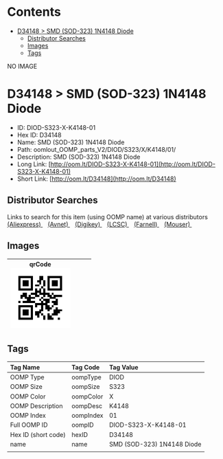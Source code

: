



Contents
========

* [D34148 > SMD (SOD-323) 1N4148 Diode](#d34148--smd-sod-323-1n4148-diode)
	* [Distributor Searches](#distributor-searches)
	* [Images](#images)
	* [Tags](#tags)
  
NO IMAGE  
# D34148 > SMD (SOD-323) 1N4148 Diode

- ID: DIOD-S323-X-K4148-01
- Hex ID: D34148
- Name: SMD (SOD-323) 1N4148 Diode
- Path: oomlout_OOMP_parts_V2/DIOD/S323/X/K4148/01/
- Description: SMD (SOD-323) 1N4148 Diode
- Long Link: [http://oom.lt/DIOD-S323-X-K4148-01](http://oom.lt/DIOD-S323-X-K4148-01)
- Short Link: [http://oom.lt/D34148](http://oom.lt/D34148)

## Distributor Searches
  
Links to search for this item (using OOMP name) at various distributors  
[(Aliexpress) ](https://www.aliexpress.com/wholesale?SearchText=1117SMD+SOD-323+1N4148+Diode)&nbsp;&nbsp;&nbsp;[(Avnet) ](https://www.avnet.com/shop/us/search/SMD+SOD-323+1N4148+Diode)&nbsp;&nbsp;&nbsp;[(Digikey) ](https://www.digikey.co.uk/en/products/result?s=SMD+SOD-323+1N4148+Diode)&nbsp;&nbsp;&nbsp;[(LCSC) ](https://www.lcsc.com/search?q=SMD+SOD-323+1N4148+Diode)&nbsp;&nbsp;&nbsp;[(Farnell) ](https://uk.farnell.com/search?st=SMD+SOD-323+1N4148+Diode)&nbsp;&nbsp;&nbsp;[(Mouser) ](https://www.mouser.com/c/?q=SMD+SOD-323+1N4148+Diode)&nbsp;&nbsp;&nbsp;
## Images
  

|qrCode<br>[![](https://raw.githubusercontent.com/oomlout/oomlout_OOMP_parts_V2/main/DIOD/S323/X/K4148/01/qrCode_140.png)](https://github.com/oomlout/oomlout_OOMP_parts_V2/tree/main/DIOD/S323/X/K4148/01/qrCode.png)||||
| :---: | :---: | :---: | :---: |

## Tags
  

|Tag Name|Tag Code|Tag Value|
| :--- | :--- | :--- |
|OOMP Type|oompType|DIOD|
|OOMP Size|oompSize|S323|
|OOMP Color|oompColor|X|
|OOMP Description|oompDesc|K4148|
|OOMP Index|oompIndex|01|
|Full OOMP ID|oompID|DIOD-S323-X-K4148-01|
|Hex ID (short code)|hexID|D34148|
|name|name|SMD (SOD-323) 1N4148 Diode|
||||
